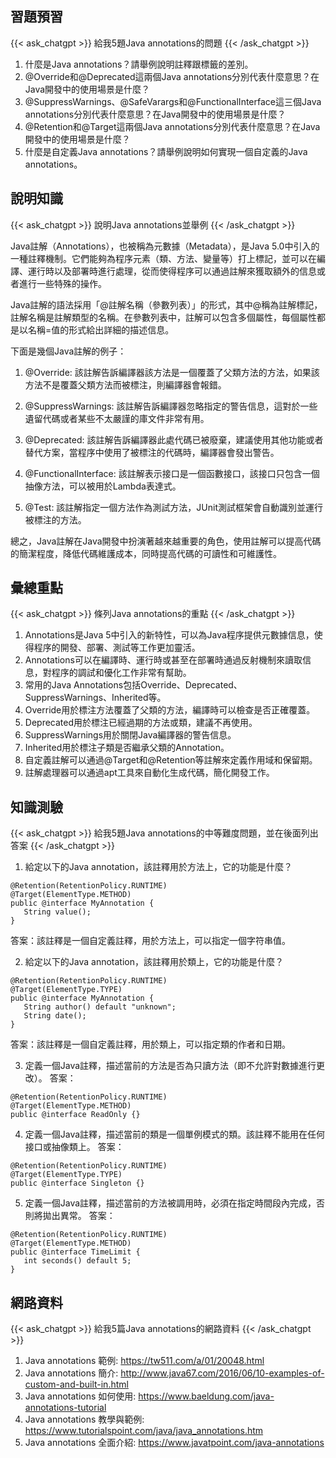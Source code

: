 ## 習題預習
{{< ask_chatgpt >}}
給我5題Java annotations的問題
{{< /ask_chatgpt >}}



1. 什麼是Java annotations？請舉例說明註釋跟標籤的差別。
2. @Override和@Deprecated這兩個Java annotations分別代表什麼意思？在Java開發中的使用場景是什麼？
3. @SuppressWarnings、@SafeVarargs和@FunctionalInterface這三個Java annotations分別代表什麼意思？在Java開發中的使用場景是什麼？
4. @Retention和@Target這兩個Java annotations分別代表什麼意思？在Java開發中的使用場景是什麼？
5. 什麼是自定義Java annotations？請舉例說明如何實現一個自定義的Java annotations。   

## 說明知識
{{< ask_chatgpt >}}
說明Java annotations並舉例
{{< /ask_chatgpt >}}



Java註解（Annotations），也被稱為元數據（Metadata），是Java 5.0中引入的一種註釋機制。它們能夠為程序元素（類、方法、變量等）打上標記，並可以在編譯、運行時以及部署時進行處理，從而使得程序可以通過註解來獲取額外的信息或者進行一些特殊的操作。

Java註解的語法採用「@註解名稱（參數列表）」的形式，其中@稱為註解標記，註解名稱是註解類型的名稱。在參數列表中，註解可以包含多個屬性，每個屬性都是以名稱=值的形式給出詳細的描述信息。

下面是幾個Java註解的例子：

1. @Override: 該註解告訴編譯器該方法是一個覆蓋了父類方法的方法，如果該方法不是覆蓋父類方法而被標注，則編譯器會報錯。

2. @SuppressWarnings: 該註解告訴編譯器忽略指定的警告信息，這對於一些遺留代碼或者某些不太嚴謹的庫文件非常有用。

3. @Deprecated: 該註解告訴編譯器此處代碼已被廢棄，建議使用其他功能或者替代方案，當程序中使用了被標注的代碼時，編譯器會發出警告。

4. @FunctionalInterface: 該註解表示接口是一個函數接口，該接口只包含一個抽像方法，可以被用於Lambda表達式。

5. @Test: 該註解指定一個方法作為測試方法，JUnit測試框架會自動識別並運行被標注的方法。

總之，Java註解在Java開發中扮演著越來越重要的角色，使用註解可以提高代碼的簡潔程度，降低代碼維護成本，同時提高代碼的可讀性和可維護性。   

## 彙總重點
{{< ask_chatgpt >}}
條列Java annotations的重點
{{< /ask_chatgpt >}}



1. Annotations是Java 5中引入的新特性，可以為Java程序提供元數據信息，使得程序的開發、部署、測試等工作更加靈活。
2. Annotations可以在編譯時、運行時或甚至在部署時通過反射機制來讀取信息，對程序的調試和優化工作非常有幫助。
3. 常用的Java Annotations包括Override、Deprecated、SuppressWarnings、Inherited等。
4. Override用於標注方法覆蓋了父類的方法，編譯時可以檢查是否正確覆蓋。
5. Deprecated用於標注已經過期的方法或類，建議不再使用。
6. SuppressWarnings用於關閉Java編譯器的警告信息。
7. Inherited用於標注子類是否繼承父類的Annotation。
8. 自定義註解可以通過@Target和@Retention等註解來定義作用域和保留期。
9. 註解處理器可以通過apt工具來自動化生成代碼，簡化開發工作。   

## 知識測驗
{{< ask_chatgpt >}}
給我5題Java annotations的中等難度問題，並在後面列出答案
{{< /ask_chatgpt >}}



1. 給定以下的Java annotation，該註釋用於方法上，它的功能是什麼？
```
@Retention(RetentionPolicy.RUNTIME)
@Target(ElementType.METHOD)
public @interface MyAnnotation {
   String value();
}
```
答案：該註釋是一個自定義註釋，用於方法上，可以指定一個字符串值。

2. 給定以下的Java annotation，該註釋用於類上，它的功能是什麼？
```
@Retention(RetentionPolicy.RUNTIME)
@Target(ElementType.TYPE)
public @interface MyAnnotation {
   String author() default "unknown";
   String date();
}
```
答案：該註釋是一個自定義註釋，用於類上，可以指定類的作者和日期。

3. 定義一個Java註釋，描述當前的方法是否為只讀方法（即不允許對數據進行更改）。
答案：
```
@Retention(RetentionPolicy.RUNTIME)
@Target(ElementType.METHOD)
public @interface ReadOnly {}
```

4. 定義一個Java註釋，描述當前的類是一個單例模式的類。該註釋不能用在任何接口或抽像類上。
答案：
```
@Retention(RetentionPolicy.RUNTIME)
@Target(ElementType.TYPE)
public @interface Singleton {}
```

5. 定義一個Java註釋，描述當前的方法被調用時，必須在指定時間段內完成，否則將拋出異常。
答案：
```
@Retention(RetentionPolicy.RUNTIME)
@Target(ElementType.METHOD)
public @interface TimeLimit {
   int seconds() default 5;
}
```   

## 網路資料
{{< ask_chatgpt >}}
給我5篇Java annotations的網路資料
{{< /ask_chatgpt >}}



1) Java annotations 範例: https://tw511.com/a/01/20048.html
2) Java annotations 簡介: http://www.java67.com/2016/06/10-examples-of-custom-and-built-in.html
3) Java annotations 如何使用: https://www.baeldung.com/java-annotations-tutorial
4) Java annotations 教學與範例: https://www.tutorialspoint.com/java/java_annotations.htm
5) Java annotations 全面介紹: https://www.javatpoint.com/java-annotations   

